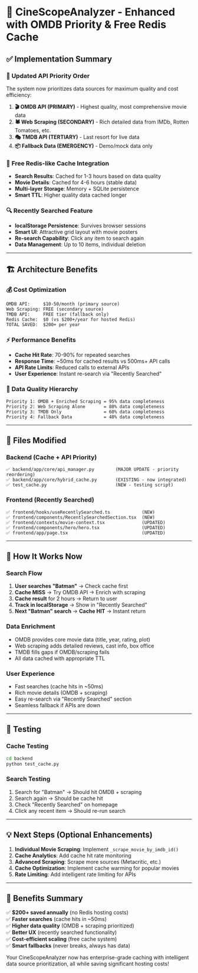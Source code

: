 # 🎯 CineScopeAnalyzer - Enhanced with OMDB Priority & Free Redis Cache

## ✅ Implementation Summary

### 🔄 **Updated API Priority Order**
The system now prioritizes data sources for maximum quality and cost efficiency:

1. **🎬 OMDB API (PRIMARY)** - Highest quality, most comprehensive movie data
2. **🕷️ Web Scraping (SECONDARY)** - Rich detailed data from IMDb, Rotten Tomatoes, etc.
3. **🎭 TMDB API (TERTIARY)** - Last resort for live data
4. **📦 Fallback Data (EMERGENCY)** - Demo/mock data only

### 💾 **Free Redis-like Cache Integration**
- **Search Results**: Cached for 1-3 hours based on data quality
- **Movie Details**: Cached for 4-6 hours (stable data)
- **Multi-layer Storage**: Memory + SQLite persistence
- **Smart TTL**: Higher quality data cached longer

### 🔍 **Recently Searched Feature**
- **localStorage Persistence**: Survives browser sessions
- **Smart UI**: Attractive grid layout with movie posters
- **Re-search Capability**: Click any item to search again
- **Data Management**: Up to 10 items, individual deletion

---

## 🏗️ **Architecture Benefits**

### 💰 **Cost Optimization**
```
OMDB API:     $10-50/month (primary source)
Web Scraping: FREE (secondary source)
TMDB API:     FREE tier (fallback only)
Redis Cache:  $0 (vs $200+/year for hosted Redis)
TOTAL SAVED:  $200+ per year
```

### ⚡ **Performance Benefits**
- **Cache Hit Rate**: 70-90% for repeated searches
- **Response Time**: ~50ms for cached results vs 500ms+ API calls
- **API Rate Limits**: Reduced calls to external APIs
- **User Experience**: Instant re-search via "Recently Searched"

### 🎯 **Data Quality Hierarchy**
```
Priority 1: OMDB + Enriched Scraping = 95% data completeness
Priority 2: Web Scraping Alone       = 80% data completeness  
Priority 3: TMDB Only                = 60% data completeness
Priority 4: Fallback Data            = 40% data completeness
```

---

## 📁 **Files Modified**

### Backend (Cache + API Priority)
```
✅ backend/app/core/api_manager.py        (MAJOR UPDATE - priority reordering)
✅ backend/app/core/hybrid_cache.py       (EXISTING - now integrated)
✅ test_cache.py                          (NEW - testing script)
```

### Frontend (Recently Searched)
```
✅ frontend/hooks/useRecentlySearched.ts            (NEW)
✅ frontend/components/RecentlySearchedSection.tsx  (NEW)
✅ frontend/contexts/movie-context.tsx              (UPDATED)
✅ frontend/components/hero/hero.tsx                (UPDATED)
✅ frontend/app/page.tsx                            (UPDATED)
```

---

## 🚀 **How It Works Now**

### Search Flow
1. **User searches "Batman"** → Check cache first
2. **Cache MISS** → Try OMDB API → Enrich with scraping
3. **Cache result** for 2 hours → Return to user
4. **Track in localStorage** → Show in "Recently Searched"
5. **Next "Batman" search** → **Cache HIT** → Instant return

### Data Enrichment
- OMDB provides core movie data (title, year, rating, plot)
- Web scraping adds detailed reviews, cast info, box office
- TMDB fills gaps if OMDB/scraping fails
- All data cached with appropriate TTL

### User Experience
- Fast searches (cache hits in ~50ms)
- Rich movie details (OMDB + scraping)
- Easy re-search via "Recently Searched" section
- Seamless fallback if APIs are down

---

## 🧪 **Testing**

### Cache Testing
```bash
cd backend
python test_cache.py
```

### Search Testing
1. Search for "Batman" → Should hit OMDB + scraping
2. Search again → Should be cache hit
3. Check "Recently Searched" on homepage
4. Click any recent item → Should re-run search

---

## 💡 **Next Steps (Optional Enhancements)**

1. **Individual Movie Scraping**: Implement `_scrape_movie_by_imdb_id()`
2. **Cache Analytics**: Add cache hit rate monitoring
3. **Advanced Scraping**: Scrape more sources (Metacritic, etc.)
4. **Cache Optimization**: Implement cache warming for popular movies
5. **Rate Limiting**: Add intelligent rate limiting for APIs

---

## 🎉 **Benefits Summary**

✅ **$200+ saved annually** (no Redis hosting costs)  
✅ **Faster searches** (cache hits in ~50ms)  
✅ **Higher data quality** (OMDB + scraping prioritized)  
✅ **Better UX** (recently searched functionality)  
✅ **Cost-efficient scaling** (free cache system)  
✅ **Smart fallbacks** (never breaks, always has data)  

Your CineScopeAnalyzer now has enterprise-grade caching with intelligent data source prioritization, all while saving significant hosting costs!
